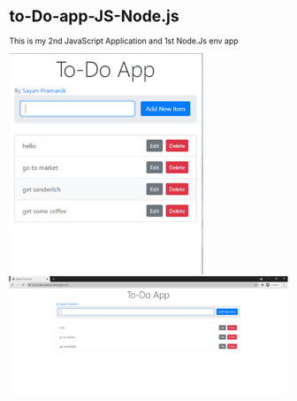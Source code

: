 # to-Do-app-JS-Node.js
This is my 2nd JavaScript Application and 1st Node.Js env app

<img src="https://raw.githubusercontent.com/sayanpr8175/to-Do-app-JS-Node.js/master/project_snip_2.PNG" width="350">      <img src="https://raw.githubusercontent.com/sayanpr8175/to-Do-app-JS-Node.js/master/project_snip_1.PNG" width="750"> 
